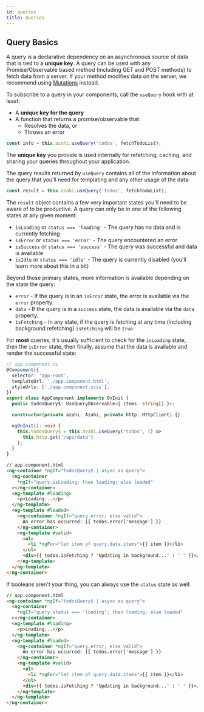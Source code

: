```yaml
---
id: queries
title: Queries
---
```


## Query Basics

A query is a declarative dependency on an asynchronous source of data that is tied to a **unique key**. A query can be used with any Promise/Observable based method (including GET and POST methods) to fetch data from a server. If your method modifies data on the server, we recommend using [Mutations](https://azahi.vercel.app/guides/mutations) instead.

To subscribe to a query in your components, call the `useQuery` hook with at least:

- A **unique key for the query**
- A function that returns a promise/observable that:
  - Resolves the data, or
  - Throws an error

```js
const info = this.azahi.useQuery('todos', fetchTodoList);
```

The **unique key** you provide is used internally for refetching, caching, and sharing your queries throughout your application.

The query results returned by `useQuery` contains all of the information about the query that you'll need for templating and any other usage of the data:

```js
const result = this.azahi.useQuery('todos', fetchTodoList);
```

The `result` object contains a few very important states you'll need to be aware of to be productive. A query can only be in one of the following states at any given moment:

- `isLoading` or `status === 'loading'` - The query has no data and is currently fetching
- `isError` or `status === 'error'` - The query encountered an error
- `isSuccess` or `status === 'success'` - The query was successful and data is available
- `isIdle` or `status === 'idle'` - The query is currently disabled (you'll learn more about this in a bit)

Beyond those primary states, more information is available depending on the state the query:

- `error` - If the query is in an `isError` state, the error is available via the `error` property.
- `data` - If the query is in a `success` state, the data is available via the `data` property.
- `isFetching` - In any state, if the query is fetching at any time (including background refetching) `isFetching` will be `true`.

For **most** queries, it's usually sufficient to check for the `isLoading` state, then the `isError` state, then finally, assume that the data is available and render the successful state:

```ts
// app.component.ts
@Component({
  selector: 'app-root',
  templateUrl: './app.component.html',
  styleUrls: ['./app.component.scss'],
})
export class AppComponent implements OnInit {
  public todosQuery$: UseQueryObservable<{ items: string[] }>;

  constructor(private azahi: Azahi, private http: HttpClient) {}

  ngOnInit(): void {
    this.todosQuery$ = this.azahi.useQuery('todos', () =>
      this.http.get('/api/data')
    );
  }
}
```

```html
// app.component.html
<ng-container *ngIf="todosQuery$ | async as query">
  <ng-container
    *ngIf="query.isLoading; then loading; else loaded"
  ></ng-container>
  <ng-template #loading>
    <p>Loading...</p>
  </ng-template>
  <ng-template #loaded>
    <ng-container *ngIf="query.error; else valid">
      An error has occurred: {{ todos.error['message'] }}
    </ng-container>
    <ng-template #valid>
      <ul>
        <li *ngFor="let item of query.data.items">{{ item }}</li>
      </ul>
      <div>{{ todos.isFetching ? 'Updating in background...' : ' ' }}</div>
    </ng-template>
  </ng-template>
</ng-container>
```

If booleans aren't your thing, you can always use the `status` state as well:

```html
// app.component.html
<ng-container *ngIf="todosQuery$ | async as query">
  <ng-container
    *ngIf="query.status === 'loading'; then loading; else loaded"
  ></ng-container>
  <ng-template #loading>
    <p>Loading...</p>
  </ng-template>
  <ng-template #loaded>
    <ng-container *ngIf="query.error; else valid">
      An error has occurred: {{ todos.error['message'] }}
    </ng-container>
    <ng-template #valid>
      <ul>
        <li *ngFor="let item of query.data.items">{{ item }}</li>
      </ul>
      <div>{{ todos.isFetching ? 'Updating in background...' : ' ' }}</div>
    </ng-template>
  </ng-template>
</ng-container>
```
